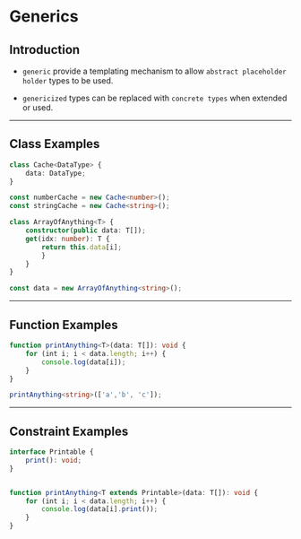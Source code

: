 # Generics

## Introduction

* `generic` provide a templating mechanism to allow `abstract placeholder holder` types to be used.

* `genericized` types can be replaced with `concrete types` when extended or used.

---

## Class Examples

```ts
class Cache<DataType> {
    data: DataType;
}

const numberCache = new Cache<number>();
const stringCache = new Cache<string>();

```

```ts
class ArrayOfAnything<T> {
    constructor(public data: T[]);
    get(idx: number): T {
        return this.data[i];
        }
    }
}

const data = new ArrayOfAnything<string>();
```

---

## Function Examples

```ts
function printAnything<T>(data: T[]): void {
    for (int i; i < data.length; i++) {
        console.log(data[i]);
    }
}

printAnything<string>(['a','b', 'c']);
```

---

## Constraint Examples

```ts
interface Printable {
    print(): void;
}


function printAnything<T extends Printable>(data: T[]): void {
    for (int i; i < data.length; i++) {
        console.log(data[i].print());
    }
}
```